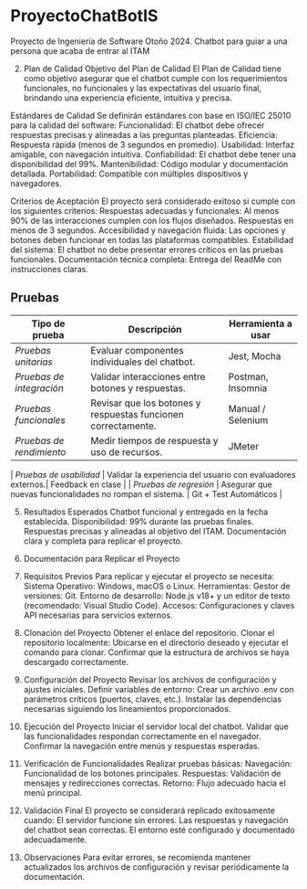# ProyectoChatBotIS
Proyecto de Ingeniería de Software Otoño 2024. Chatbot para guiar a una persona que acaba de entrar al ITAM

2. Plan de Calidad
Objetivo del Plan de Calidad
El Plan de Calidad tiene como objetivo asegurar que el chatbot cumple con los requerimientos funcionales, no funcionales y las expectativas del usuario final, brindando una experiencia eficiente, intuitiva y precisa.

Estándares de Calidad
Se definirán estándares con base en ISO/IEC 25010 para la calidad del software:
Funcionalidad: El chatbot debe ofrecer respuestas precisas y alineadas a las preguntas planteadas.
Eficiencia: Respuesta rápida (menos de 3 segundos en promedio).
Usabilidad: Interfaz amigable, con navegación intuitiva.
Confiabilidad: El chatbot debe tener una disponibilidad del 99%.
Mantenibilidad: Código modular y documentación detallada.
Portabilidad: Compatible con múltiples dispositivos y navegadores.

Criterios de Aceptación
El proyecto será considerado exitoso si cumple con los siguientes criterios:
Respuestas adecuadas y funcionales:
Al menos 90% de las interacciones cumplen con los flujos diseñados.
Respuestas en menos de 3 segundos.
Accesibilidad y navegación fluida:
Las opciones y botones deben funcionar en todas las plataformas compatibles.
Estabilidad del sistema:
El chatbot no debe presentar errores críticos en las pruebas funcionales.
Documentación técnica completa:
Entrega del ReadMe con instrucciones claras.




## Pruebas

| **Tipo de prueba**           | **Descripción**                                              | **Herramienta a usar**       |
|------------------------------|-------------------------------------------------------------|-----------------------------|
| *Pruebas unitarias*          | Evaluar componentes individuales del chatbot.               | Jest, Mocha                 |
| *Pruebas de integración*     | Validar interacciones entre botones y respuestas.           | Postman, Insomnia           |
| *Pruebas funcionales*        | Revisar que los botones y respuestas funcionen correctamente.| Manual / Selenium           |
| *Pruebas de rendimiento*     | Medir tiempos de respuesta y uso de recursos.               | JMeter                      |

| *Pruebas de usabilidad*      | Validar la experiencia del usuario con evaluadores externos.| Feedback en clase           |
| *Pruebas de regresión*       | Asegurar que nuevas funcionalidades no rompan el sistema.   | Git + Test Automáticos      |



5. Resultados Esperados
Chatbot funcional y entregado en la fecha establecida.
Disponibilidad: 99% durante las pruebas finales.
Respuestas precisas y alineadas al objetivo del ITAM.
Documentación clara y completa para replicar el proyecto.


6. Documentación para Replicar el Proyecto
1. Requisitos Previos
Para replicar y ejecutar el proyecto se necesita:
Sistema Operativo: Windows, macOS o Linux.
Herramientas:
Gestor de versiones: Git.
Entorno de desarrollo: Node.js v18+ y un editor de texto (recomendado: Visual Studio Code).
Accesos: Configuraciones y claves API necesarias para servicios externos.

2. Clonación del Proyecto
Obtener el enlace del repositorio.
Clonar el repositorio localmente:
Ubicarse en el directorio deseado y ejecutar el comando para clonar.
Confirmar que la estructura de archivos se haya descargado correctamente.

3. Configuración del Proyecto
Revisar los archivos de configuración y ajustes iniciales.
Definir variables de entorno:
Crear un archivo .env con parámetros críticos (puertos, claves, etc.).
Instalar las dependencias necesarias siguiendo los lineamientos proporcionados.

4. Ejecución del Proyecto
Iniciar el servidor local del chatbot.
Validar que las funcionalidades respondan correctamente en el navegador.
Confirmar la navegación entre menús y respuestas esperadas.

5. Verificación de Funcionalidades
Realizar pruebas básicas:
Navegación: Funcionalidad de los botones principales.
Respuestas: Validación de mensajes y redirecciones correctas.
Retorno: Flujo adecuado hacia el menú principal.

6. Validación Final
El proyecto se considerará replicado exitosamente cuando:
El servidor funcione sin errores.
Las respuestas y navegación del chatbot sean correctas.
El entorno esté configurado y documentado adecuadamente.

7. Observaciones
Para evitar errores, se recomienda mantener actualizados los archivos de configuración y revisar periódicamente la documentación.





